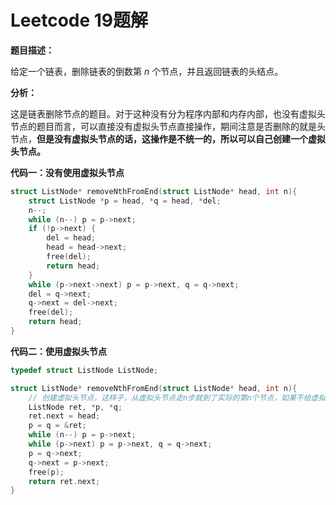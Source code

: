 # Leetcode 19题解

**题目描述：**

给定一个链表，删除链表的倒数第 *n* 个节点，并且返回链表的头结点。



**分析：**

这是链表删除节点的题目。对于这种没有分为程序内部和内存内部，也没有虚拟头节点的题目而言，可以直接没有虚拟头节点直接操作，期间注意是否删除的就是头节点，**但是没有虚拟头节点的话，这操作是不统一的，所以可以自己创建一个虚拟头节点。**



**代码一：没有使用虚拟头节点**

```c++
struct ListNode* removeNthFromEnd(struct ListNode* head, int n){
    struct ListNode *p = head, *q = head, *del;
    n--;
    while (n--) p = p->next;
    if (!p->next) {
        del = head;
        head = head->next;
        free(del);
        return head;
    }
    while (p->next->next) p = p->next, q = q->next;
    del = q->next;
    q->next = del->next;
    free(del);
    return head;
}
```



**代码二：使用虚拟头节点**

```c++
typedef struct ListNode ListNode;

struct ListNode* removeNthFromEnd(struct ListNode* head, int n){
    // 创建虚拟头节点，这样子，从虚拟头节点走n步就到了实际的第n个节点，如果不给虚拟头节点，那么此时就到了第n+1个节点了
    ListNode ret, *p, *q;
    ret.next = head;
    p = q = &ret; 
    while (n--) p = p->next;
    while (p->next) p = p->next, q = q->next;
    p = q->next;
    q->next = p->next;
    free(p);
    return ret.next;
}
```

